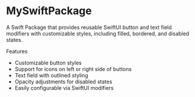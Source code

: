 # MySwiftPackage
A Swift Package that provides reusable SwiftUI button and text field modifiers with customizable styles, including filled, bordered, and disabled states.

Features
- Customizable button styles
- Support for icons on left or right side of buttons
- Text field with outlined styling
- Opacity adjustments for disabled states
- Easily configurable via SwiftUI modifiers

